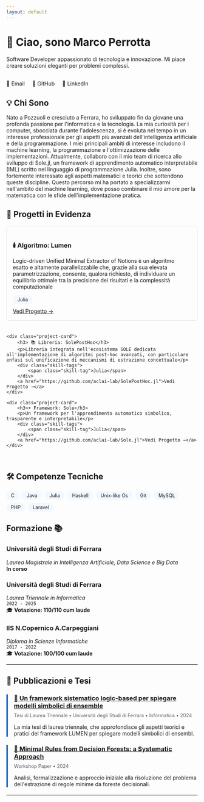 ```yaml
---
layout: default
---
```


<style>
.wrapper { max-width: 960px; }
section { text-align: justify; }
.social-links { display: flex; gap: 20px; margin: 30px 0; }
.social-links a { text-decoration: none; }
.project-grid { display: grid; grid-template-columns: repeat(auto-fit, minmax(250px, 1fr)); gap: 20px; }
.project-card { 
    border: 1px solid #e1e4e8;
    border-radius: 6px;
    padding: 16px;
    transition: transform 0.2s;
}
.project-card:hover { 
    transform: translateY(-4px);
    box-shadow: 0 4px 12px rgba(0,0,0,0.1);
}
.skill-tags {
    display: flex;
    flex-wrap: wrap;
    gap: 8px;
    margin: 10px 0;
}
.skill-tag {
    background: #f1f8ff;
    border-radius: 12px;
    padding: 4px 12px;
    font-size: 0.9em;
}
.publication-item {
    border-left: 4px solid #0366d6;
    padding-left: 16px;
    margin: 20px 0;
}
.publication-item h3 {
    margin-bottom: 8px;
    color: #0366d6;
}
.publication-meta {
    color: #586069;
    font-size: 0.9em;
    margin-bottom: 10px;
}
</style>

# 👋 Ciao, sono Marco Perrotta

<div class="lead">
    Software Developer appassionato di tecnologia e innovazione. Mi piace creare soluzioni eleganti per problemi complessi.
</div>

<div class="social-links">
    <a href="mailto:perrottamarco2011@gmail.com">📧 Email</a>
    <a href="https://github.com/Perro2110">🐙 GitHub</a>
    <a href="https://linkedin.com/in/marco-perrotta-b159b6244">💼 LinkedIn</a>
</div>

## 💡 Chi Sono

Nato a Pozzuoli e cresciuto a Ferrara, ho sviluppato fin da giovane una profonda passione per l'informatica e la tecnologia. La mia curiosità per i computer, sbocciata durante l'adolescenza, si è evoluta nel tempo in un interesse professionale per gli aspetti più avanzati dell'intelligenza artificiale e della programmazione.
I miei principali ambiti di interesse includono il machine learning, la programmazione e l'ottimizzazione delle implementazioni. Attualmente, collaboro con il mio team di ricerca allo sviluppo di Sole.jl, un framework di apprendimento automatico interpretabile (IML) scritto nel linguaggio di programmazione Julia. Inoltre, sono fortemente interessato agli aspetti matematici e teorici che sottendono queste discipline. Questo percorso mi ha portato a specializzarmi nell'ambito del machine learning, dove posso combinare il mio amore per la matematica con le sfide dell'implementazione pratica.

## 🚀 Progetti in Evidenza

<div class="project-grid">
    <div class="project-card">
        <h3>🕯️ Algoritmo: Lumen</h3>
        <p>Logic-driven Unified Minimal Extractor of Notions è un algoritmo esatto e altamente parallelizzabile che, grazie alla sua elevata parametrizzazione, consente, qualora richiesto, di individuare un equilibrio ottimale tra la precisione dei risultati e la complessità computazionale</p>
        <div class="skill-tags">
            <span class="skill-tag">Julia</span>
        </div>
        <a href="https://github.com/aclai-lab/SolePostHoc.jl">Vedi Progetto →</a>
    </div>

    <div class="project-card">
        <h3> 📚 Libreria: SolePostHoc</h3>
        <p>Libreria integrata nell'ecosistema SOLE dedicata all'implementazione di algoritmi post-hoc avanzati, con particolare enfasi sul unificazione di meccanismi di estrazione concettuale</p>
        <div class="skill-tags">
            <span class="skill-tag">Julia</span>
        </div>
        <a href="https://github.com/aclai-lab/SolePostHoc.jl">Vedi Progetto →</a>
    </div>
    
    <div class="project-card">
        <h3>☀️ Framework: Sole</h3>
        <p>Un framework per l'apprendimento automatico simbolico, trasparente e interpretabile</p>
        <div class="skill-tags">
            <span class="skill-tag">Julia</span>
        </div>
        <a href="https://github.com/aclai-lab/Sole.jl">Vedi Progetto →</a>
    </div>
</div>

<br>


## 🛠 Competenze Tecniche

<div class="skill-tags">
    <span class="skill-tag">C</span>
    <span class="skill-tag">Java</span>
    <span class="skill-tag">Julia</span>
    <span class="skill-tag">Haskell</span>
    <span class="skill-tag">Unix-like Os</span>
    <span class="skill-tag">Git</span>
    <span class="skill-tag">MySQL</span>
     <span class="skill-tag">PHP</span>
    <span class="skill-tag">Laravel</span>
</div>

## Formazione 📚

### Università degli Studi di Ferrara
*Laurea Magistrale in Intelligenza Artificiale, Data Science e Big Data*  
**In corso**


### Università degli Studi di Ferrara
*Laurea Triennale in Informatica*  
`2022 - 2025`  
🎓 **Votazione: 110/110 cum laude**


### IIS N.Copernico A.Carpeggiani
*Diploma in Scienze Informatiche*  
`2017 - 2022`  
🎓 **Votazione: 100/100 cum laude**

---

## 📝 Pubblicazioni e Tesi

<div class="publication-item">
    <h3><a href="https://github.com/Perro2110/perro2110.github.io/raw/main/Tesi.pdf" target="_blank">📗 Un framework sistematico logic-based per spiegare modelli simbolici di ensemble</a></h3>
    <div class="publication-meta">
        Tesi di Laurea Triennale • Università degli Studi di Ferrara • Informatica • 2024
    </div>
    <p>La mia tesi di laurea triennale, che approfondisce gli aspetti teorici e pratici del framework LUMEN per spiegare modelli simbolici di ensembl.</p>
</div>

<div class="publication-item">
    <h3><a href="https://overlay.uniud.it/workshop/2024/papers/paper14.pdf" target="_blank">📑 Minimal Rules from Decision Forests: a Systematic Approach</a></h3>
    <div class="publication-meta">
        Workshop Paper • 2024
    </div>
    <p>Analisi, formalizzazione e approccio iniziale alla risoluzione del problema dell'estrazione di regole minime da foreste decisionali.</p>
</div>

---
